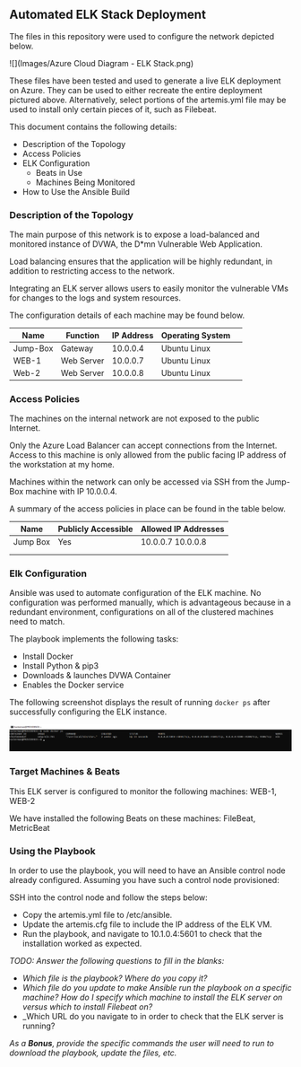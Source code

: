 ## Automated ELK Stack Deployment

The files in this repository were used to configure the network depicted below.

![](Images/Azure Cloud Diagram - ELK Stack.png)

These files have been tested and used to generate a live ELK deployment on Azure. They can be used to either recreate the entire deployment pictured above. Alternatively, select portions of the artemis.yml file may be used to install only certain pieces of it, such as Filebeat.

This document contains the following details:
- Description of the Topology
- Access Policies
- ELK Configuration
  - Beats in Use
  - Machines Being Monitored
- How to Use the Ansible Build


### Description of the Topology

The main purpose of this network is to expose a load-balanced and monitored instance of DVWA, the D*mn Vulnerable Web Application.

Load balancing ensures that the application will be highly redundant, in addition to restricting access to the network.

Integrating an ELK server allows users to easily monitor the vulnerable VMs for changes to the logs and system resources.


The configuration details of each machine may be found below.

| Name     | Function   | IP Address | Operating System |   |
|----------|------------|------------|------------------|---|
| Jump-Box | Gateway    | 10.0.0.4   | Ubuntu Linux     |   |
| WEB-1    | Web Server | 10.0.0.7   | Ubuntu Linux     |   |
| Web-2    | Web Server | 10.0.0.8   | Ubuntu Linux     |   |

### Access Policies

The machines on the internal network are not exposed to the public Internet. 

Only the Azure Load Balancer can accept connections from the Internet. Access to this machine is only allowed from the public facing IP address of the workstation at my home. 


Machines within the network can only be accessed via SSH from the Jump-Box machine with IP 10.0.0.4.

A summary of the access policies in place can be found in the table below.

| Name     | Publicly Accessible | Allowed IP Addresses |
|----------|---------------------|----------------------|
| Jump Box | Yes                 | 10.0.0.7 10.0.0.8    |
|          |                     |                      |
|          |                     |                      |

### Elk Configuration

Ansible was used to automate configuration of the ELK machine. No configuration was performed manually, which is advantageous because in a redundant environment, configurations on all of the clustered machines need to match.

The playbook implements the following tasks:
- Install Docker
- Install Python & pip3
- Downloads & launches DVWA Container
- Enables the Docker service

The following screenshot displays the result of running `docker ps` after successfully configuring the ELK instance.

![](Images/docker_ps_output.png)

### Target Machines & Beats
This ELK server is configured to monitor the following machines:
WEB-1, WEB-2

We have installed the following Beats on these machines:
FileBeat, MetricBeat


### Using the Playbook
In order to use the playbook, you will need to have an Ansible control node already configured. Assuming you have such a control node provisioned: 

SSH into the control node and follow the steps below:
- Copy the artemis.yml file to /etc/ansible.
- Update the artemis.cfg file to include the IP address of the ELK VM.
- Run the playbook, and navigate to 10.1.0.4:5601 to check that the installation worked as expected.

_TODO: Answer the following questions to fill in the blanks:_
- _Which file is the playbook? Where do you copy it?_
- _Which file do you update to make Ansible run the playbook on a specific machine? How do I specify which machine to install the ELK server on versus which to install Filebeat on?_
- _Which URL do you navigate to in order to check that the ELK server is running?

_As a **Bonus**, provide the specific commands the user will need to run to download the playbook, update the files, etc._